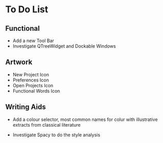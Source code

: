 # To Do List


## Functional

- Add a new Tool Bar
- Investigate QTreeWidget and Dockable Windows
## Artwork

- New Project Icon
- Preferences Icon
- Open Projects Icon
- Functional Words Icon
## Writing Aids

- Add a colour selector, most common names for colur with illustrative extracts from classical literature


- Investigate Spacy to do the style analysis

